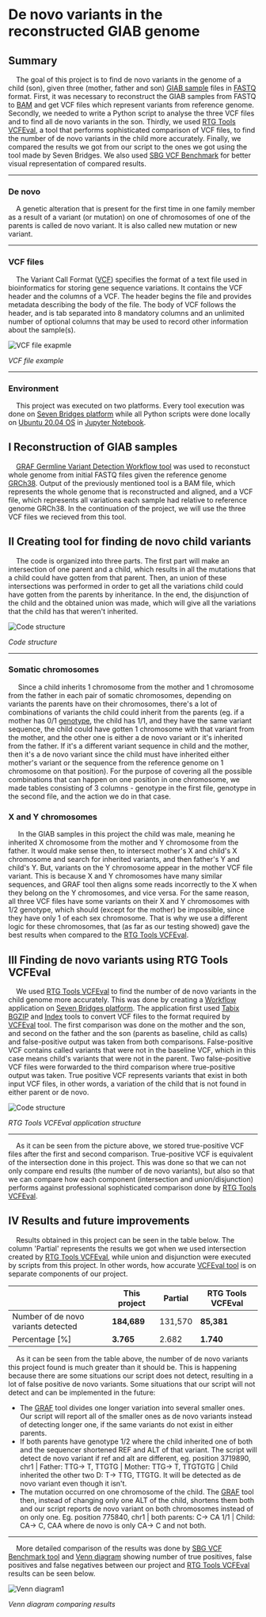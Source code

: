 # De novo variants in the reconstructed GIAB genome

## Summary
&nbsp;&nbsp;&nbsp;&nbsp;The goal of this project is to find de novo variants in the genome of a child (son), given three (mother, father and son) [GIAB sample](https://github.com/PacificBiosciences/DevNet/wiki/Genome-in-a-Bottle-Ashkenazim-Trio) files in [FASTQ](https://en.wikipedia.org/wiki/FASTQ_format) format. First, it was necessary to reconstruct the GIAB samples from FASTQ to [BAM](https://support.illumina.com/help/BS_App_RNASeq_Alignment_OLH_1000000006112/Content/Source/Informatics/BAM-Format.htm) and get VCF files which represent variants from reference genome. Secondly, we needed to write a Python script to analyse the three VCF files and to find all de novo variants in the son. Thirdly, we used [RTG Tools VCFEval](https://github.com/RealTimeGenomics/rtg-tools), a tool that performs sophisticated comparison of VCF files, to find the number of de novo variants in the child more accurately. Finally, we compared the results we got from our script to the ones we got using the tool made by Seven Bridges. We also used [SBG VCF Benchmark](https://docs.sevenbridges.com/docs/vcf-benchmarking-app) for better visual representation of compared results.

---
### De novo
&nbsp;&nbsp;&nbsp;&nbsp;A genetic alteration that is present for the first time in one family member as a result of a variant (or mutation) on one of chromosomes of one of the parents is called de novo variant. It is also called new mutation or new variant.

---
### VCF files
&nbsp;&nbsp;&nbsp;&nbsp;The Variant Call Format ([VCF](https://en.wikipedia.org/wiki/Variant_Call_Format)) specifies the format of a text file used in bioinformatics for storing gene sequence variations. It contains the VCF header and the columns of a VCF. The header begins the file and provides metadata describing the body of the file. The body of VCF follows the header, and is tab separated into 8 mandatory columns and an unlimited number of optional columns that may be used to record other information about the sample(s).

![VCF file exapmle](images/vcf_file.png)

*VCF file example*  

---
### Environment
&nbsp;&nbsp;&nbsp;&nbsp;This project was executed on two platforms. Every tool execution was done on [Seven Bridges platform](cgc.sbgenomics.com/) while all Python scripts were done locally on [Ubuntu 20.04 OS](https://releases.ubuntu.com/20.04/) in [Jupyter Notebook](https://jupyter.org/). 

## I Reconstruction of GIAB samples
&nbsp;&nbsp;&nbsp;&nbsp;[GRAF Germline Variant Detection Workflow tool](https://docs.sevenbridges.com/docs/graph-germline-variant-detection-workflow-tutorial) was used to reconstuct whole genome from initial FASTQ files given the reference genome [GRCh38](https://www.ncbi.nlm.nih.gov/assembly/GCF_000001405.26/). Output of the previously mentioned tool is a BAM file, which represents the whole genome that is reconstructed and aligned, and a VCF file, which represents all variations each sample had relative to reference genome GRCh38. In the continuation of the project, we will use the three VCF files we recieved from this tool.

## II Creating tool for finding de novo child variants 
&nbsp;&nbsp;&nbsp;&nbsp;The code is organized into three parts. The first part will make an intersection of one parent and a child, which results in all the mutations that a child could have gotten from that parent. Then, an union of these intersections was performed in order to get all the variations child could have gotten from the parents by inheritance. In the end, the disjunction of the child and the obtained union was made, which will give all the variations that the child has that weren't inherited. 

![Code structure](images/code_structure.png)

*Code structure*  

---
### Somatic chromosomes
&nbsp;&nbsp;&nbsp;&nbsp; Since a child inherits 1 chromosome from the mother and 1 chromosome from the father in each pair of somatic chromosomes, depending on variants the parents have on their chromosomes, there's a lot of combinations of variants the child could inherit from the parents (eg. if a mother has 0/1 [genotype](https://www.genome.gov/genetics-glossary/genotype), the child has 1/1, and they have the same variant sequence, the child could have gotten 1 chromosome with that variant from the mother, and the other one is either a de novo variant or it's inherited from the father. If it's a different variant sequence in child and the mother, then it's a de novo variant since the child must have inherited either mother's variant or the sequence from the reference genome on 1 chromosome on that position). For the purpose of covering all the possible combinations that can happen on one position in one chromosome, we made tables consisting of 3 columns - genotype in the first file, genotype in the second file, and the action we do in that case. 

### X and Y chromosomes
&nbsp;&nbsp;&nbsp;&nbsp; In the GIAB samples in this project the child was male, meaning he inherited X chromosome from the mother and Y chromosome from the father. It would make sense then, to intersect mother's X and child's X chromosome and search for inherited variants, and then father's Y and child's Y. But, variants on the Y chromosome appear in the mother VCF file variant. This is because X and Y chromosomes have many similar sequences, and GRAF tool then aligns some reads incorrectly to the X when they belong on the Y chromosomes, and vice versa. For the same reason, all three VCF files have some variants on their X and Y chromosomes with 1/2 genotype, which should (except for the mother) be impossible, since they have only 1 of each sex chromosome. That is why we use a different logic for these chromosomes, that (as far as our testing showed) gave the best results when compared to the [RTG Tools VCFEval](https://github.com/RealTimeGenomics/rtg-tools).


## III Finding de novo variants using RTG Tools VCFEval 
&nbsp;&nbsp;&nbsp;&nbsp;We used [RTG Tools VCFEval](https://github.com/RealTimeGenomics/rtg-tools) to find the number of de novo variants in the child genome more accurately. This was done by creating a [Workflow](https://docs.sevenbridges.com/docs/create-a-workflow) application on [Seven Bridges platform](cgc.sbgenomics.com/). The application first used [Tabix BGZIP](https://manpages.debian.org/stretch/tabix/bgzip.1) and [Index](http://www.htslib.org/doc/tabix.html) tools to convert VCF files to the format required by [VCFEval](https://github.com/RealTimeGenomics/rtg-tools) tool. The first comparison was done on the mother and the son, and second on the father and the son (parents as baseline, child as calls) and false-positive output was taken from both comparisons. False-positive VCF contains called variants that were not in the baseline VCF, which in this case means child's variants that were not in the parent. Two false-positive VCF files were forwarded to the third comparison where true-positive output was taken. True positive VCF represents variants that exist in both input VCF files, in other words, a variation of the child that is not found in either parent or de novo. 

![Code structure](images/rtg_tools_vcfeval.png)

*RTG Tools VCFEval application structure*  

---

&nbsp;&nbsp;&nbsp;&nbsp;As it can be seen from the picture above, we stored true-positive VCF files after the first and second comparison. True-positive VCF is equivalent of the intersection done in this project. This was done so that we can not only compare end results (the number of de novo variants), but also so that we can compare how each component (intersection and union/disjunction) performs against professional sophisticated comparison done by [RTG Tools VCFEval](https://github.com/RealTimeGenomics/rtg-tools).

## IV Results and future improvements
&nbsp;&nbsp;&nbsp;&nbsp;Results obtained in this project can be seen in the table below. The column 'Partial' represents the results we got when we used intersection created by [RTG Tools VCFEval](https://github.com/RealTimeGenomics/rtg-tools), while union and disjunction were executed by scripts from this project. In other words, how accurate [VCFEval tool](https://github.com/RealTimeGenomics/rtg-tools) is on separate components of our project.

&nbsp; | This project | Partial | RTG Tools VCFEval
------------- | ------------- | ------------ | -------------
Number of de novo variants detected | **184,689** | 131,570 | **85,381**
Percentage [%] | **3.765** | 2.682 | **1.740** 

&nbsp;&nbsp;&nbsp;&nbsp;As it can be seen from the table above, the number of de novo variants this project found is much greater than it should be. This is happening because there are some situations our script does not detect, resulting in a lot of false positive de novo variants. Some situations that our script will not detect and can be implemented in the future:
  
  * The [GRAF](https://docs.sevenbridges.com/docs/graph-germline-variant-detection-workflow-tutorial) tool divides one longer variation into several smaller ones. Our script will report all of the smaller ones as de novo variants instead of detecting longer one, if the same variants do not exist in either parents.
  * If both parents have genotype 1/2 where the child inherited one of both and the sequencer shortened REF and ALT of that variant. The script will detect de novo variant if ref and alt are different, eg. position 3719890, chr1 | Father: TTG-> T, TTGTG | Mother: TTG-> T, TTGTGTG | Child inherited the other two D: T-> TTG, TTGTG. It will be detected as de novo variant even though it isn't.
  * The mutation occurred on one chromosome of the child. The [GRAF](https://docs.sevenbridges.com/docs/graph-germline-variant-detection-workflow-tutorial) tool then, instead of changing only one ALT of the child, shortens them both and our script reports de novo variant on both chromosomes instead of on only one. Eg. position 775840, chr1 | both parents: C-> CA 1/1 | Child: CA-> C, CAA where de novo is only CA-> C and not both.

---
&nbsp;&nbsp;&nbsp;&nbsp;More detailed comparison of the results was done by [SBG VCF Benchmark tool](https://docs.sevenbridges.com/docs/vcf-benchmarking-app) and [Venn diagram](https://en.wikipedia.org/wiki/Venn_diagram) showing number of true positives, false positives and false negatives between our project and [RTG Tools VCFEval](https://github.com/RealTimeGenomics/rtg-tools)  results can be seen below.

![Venn diagram1](images/venn_diagram1.png)

*Venn diagram comparing results*  

